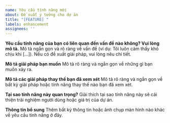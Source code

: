 ```yaml
---
name: Yêu cầu tính năng mới
about: Đề xuất ý tưởng cho dự án
title: "[FEATURE] "
labels: enhancement
assignees: ''
---
```


**Yêu cầu tính năng của bạn có liên quan đến vấn đề nào không? Vui lòng mô tả.**
Mô tả ngắn gọn và rõ ràng về vấn đề (ví dụ: Tôi luôn cảm thấy khó chịu khi [...]). Nếu có đề xuất giải pháp, vui lòng nêu chi tiết.

**Mô tả giải pháp bạn muốn**
Mô tả rõ ràng và ngắn gọn về những gì bạn muốn xảy ra.

**Mô tả các giải pháp thay thế bạn đã xem xét**
Mô tả rõ ràng và ngắn gọn về bất kỳ giải pháp hoặc tính năng thay thế nào bạn đã xem xét.

**Tại sao tính năng này quan trọng?**
Giải thích tại sao tính năng này sẽ cải thiện trải nghiệm người dùng hoặc giá trị của dự án.

**Thông tin bổ sung**
Thêm bất kỳ thông tin hoặc ảnh chụp màn hình nào khác về yêu cầu tính năng ở đây.